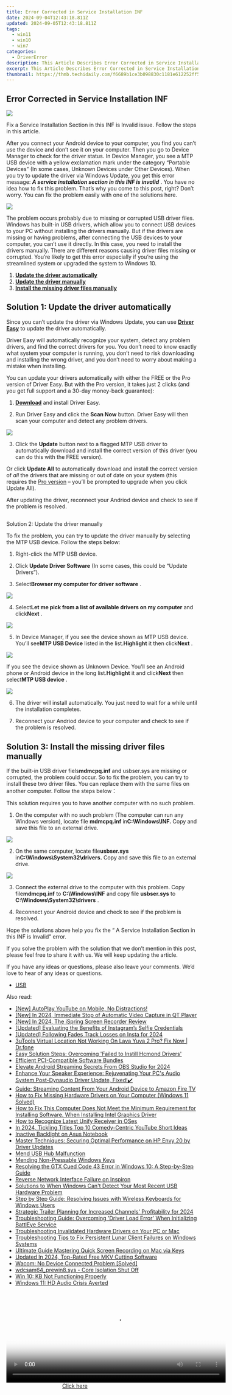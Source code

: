 ```yaml
---
title: Error Corrected in Service Installation INF
date: 2024-09-04T12:43:18.811Z
updated: 2024-09-05T12:43:18.811Z
tags:
  - win11
  - win10
  - win7
categories:
  - DriverError
description: This Article Describes Error Corrected in Service Installation INF
excerpt: This Article Describes Error Corrected in Service Installation INF
thumbnail: https://thmb.techidaily.com/f6689b1ce3b098830c1181e612252ff5b928460b4d7d4122dbd300e015bd5d6c.jpg
---
```


## Error Corrected in Service Installation INF

![](https://images.drivereasy.com/wp-content/uploads/2018/01/a-service-installation-section-in-this-inf-is-invalid.jpg)

 Fix a Service Installation Section in this INF is Invalid issue. Follow the steps in this article.

 After you connect your Android device to your computer, you find you can’t use the device and don’t see it on your computer. Then you go to Device Manager to check for the driver status. In Device Manager, you see a MTP USB device with a yellow exclamation mark under the category “Portable Devices” (In some cases, Unknown Devices under Other Devices). When you try to update the driver via Windows Update, you get this error message: _**A service installation section in this INF is invalid**_  . You have no idea how to fix this problem. That’s why you come to this post, right? Don’t worry. You can fix the problem easily with one of the solutions here.

![](https://images.drivereasy.com/wp-content/uploads/2018/01/img_5a6866fadc093.jpg)

 The problem occurs probably due to missing or corrupted USB driver files. Windows has built-in USB drivers, which allow you to connect USB devices to your PC without installing the drivers manually. But if the drivers are missing or having problems, after connecting the USB devices to your computer, you can’t use it directly. In this case, you need to install the drivers manually. There are different reasons causing driver files missing or corrupted. You’re likely to get this error especially if you’re using the streamlined system or upgraded the system to Windows 10.

1. [**Update the driver automatically**](https://bluetties.sjv.io/lxv4pm)
2. [**Update the driver manually**](https://technitya.sjv.io/dkpn02)
3. [**Install the missing driver files manually**](https://dhgate.sjv.io/5g6yb2)

## Solution 1: Update the driver automatically

 Since you can’t update the driver via Windows Update, you can use **[Driver Easy](https://tools.techidaily.com/drivereasy/download/)**  to update the driver automatically.

 Driver Easy will automatically recognize your system, detect any problem drivers, and find the correct drivers for you. You don’t need to know exactly what system your computer is running, you don’t need to risk downloading and installing the wrong driver, and you don’t need to worry about making a mistake when installing.

 You can update your drivers automatically with either the FREE or the Pro version of Driver Easy. But with the Pro version, it takes just 2 clicks (and you get full support and a 30-day money-back guarantee):

 1) **[Download](https://tools.techidaily.com/drivereasy/download/)**  and install Driver Easy.

 2) Run Driver Easy and click the **Scan Now** button. Driver Easy will then scan your computer and detect any problem drivers.

![](https://images.drivereasy.com/wp-content/uploads/2023/03/Driver-Easy-download-needed-1200x900.jpg)

 3) Click the **Update** button next to a flagged MTP USB driver to automatically download and install the correct version of this driver (you can do this with the FREE version).

 Or click **Update All**  to automatically download and install the correct version of _all_   the drivers that are missing or out of date on your system (this requires the [Pro version](https://tools.techidaily.com/drivereasy/download/) – you’ll be prompted to upgrade when you click Update All).

 After updating the driver, reconnect your Andriod device and check to see if the problem is resolved.

##

 Solution 2: Update the driver manually

 To fix the problem, you can try to update the driver manually by selecting the MTP USB device. Follow the steps below:

1) Right-click the MTP USB device.

2) Click **Update Driver Software** (In some cases, this could be “Update Drivers”).

3) Select**Browser my computer for driver software** .

![](https://images.drivereasy.com/wp-content/uploads/2018/01/img_5a687740cb79e.jpg)

 4) Select**Let me pick from a list of available drivers on my computer** and click**Next** .

![](https://images.drivereasy.com/wp-content/uploads/2018/01/img_5a68744ea8804.png)

 5) In Device Manager, if you see the device shown as MTP USB device. You’ll see**MTP USB Device** listed in the list.**Highlight** it then click**Next** .

![](https://images.drivereasy.com/wp-content/uploads/2018/01/img_5a687724c3ed9.jpg)

 If you see the device shown as Unknown Device. You’ll see an Android phone or Android device in the long list.**Highlight** it and click**Next** then select**MTP USB device** .

![](https://images.drivereasy.com/wp-content/uploads/2018/01/img_5a68796507b2b.png)

 6) The driver will install automatically. You just need to wait for a while until the installation completes.

 7) Reconnect your Andriod device to your computer and check to see if the problem is resolved.

## Solution 3: Install the missing driver files manually

 If the built-in USB driver fiels**mdmcpq.inf** and usbser.sys are missing or corrupted, the problem could occur. So to fix the problem, you can try to install these two driver files. You can replace them with the same files on another computer. Follow the steps below：

 This solution requires you to have another computer with no such problem.

 1) On the computer with no such problem (The computer can run any Windows version), locate file **mdmcpq.inf** in**C:\\Windows\\INF.** Copy and save this file to an external drive.

![](https://images.drivereasy.com/wp-content/uploads/2018/01/img_5a687fa525406.jpg)

 2) On the same computer, locate file**usbser.sys** in**C:\\Windows\\System32\\drivers.** Copy and save this file to an external drive.

![](https://images.drivereasy.com/wp-content/uploads/2018/01/img_5a68804b214be.jpg)

 3) Connect the external drive to the computer with this problem. Copy file**mdmcpq.inf** to **C:\\Windows\\INF** and copy file **usbser.sys** to **C:\\Windows\\System32\\drivers** .

 4) Reconnect your Android device and check to see if the problem is resolved.

 Hope the solutions above help you fix the “ A Service Installation Section in this INF is Invalid” error.

 If you solve the problem with the solution that we don’t mention in this post, please feel free to share it with us. We will keep updating the article.

 If you have any ideas or questions, please also leave your comments. We’d love to hear of any ideas or questions.

* [USB](https://store.drivereasy.com/order/cart.php?PRODS=4731822&QTY=1&AFFILIATE=108875)

<ins class="adsbygoogle"
     style="display:block"
     data-ad-format="autorelaxed"
     data-ad-client="ca-pub-7571918770474297"
     data-ad-slot="1223367746"></ins>



<ins class="adsbygoogle"
     style="display:block"
     data-ad-client="ca-pub-7571918770474297"
     data-ad-slot="8358498916"
     data-ad-format="auto"
     data-full-width-responsive="true"></ins>



<span class="atpl-alsoreadstyle">Also read:</span>
<div><ul>
<li><a href="https://youtube-zero.techidaily.com/utoplay-youtube-on-mobile-no-distractions/"><u>[New] AutoPlay YouTube on Mobile, No Distractions!</u></a></li>
<li><a href="https://screen-capture.techidaily.com/new-in-2024-immediate-stop-of-automatic-video-capture-in-qt-player/"><u>[New] In 2024, Immediate Stop of Automatic Video Capture in QT Player</u></a></li>
<li><a href="https://video-capture.techidaily.com/new-in-2024-the-ispring-screen-recorder-review/"><u>[New] In 2024, The iSpring Screen Recorder Review</u></a></li>
<li><a href="https://instagram-video-recordings.techidaily.com/updated-evaluating-the-benefits-of-instagrams-selfie-credentials/"><u>[Updated] Evaluating the Benefits of Instagram’s Selfie Credentials</u></a></li>
<li><a href="https://instagram-videos.techidaily.com/updated-following-fades-track-losses-on-insta-for-2024/"><u>[Updated] Following Fades  Track Losses on Insta for 2024</u></a></li>
<li><a href="https://location-fake.techidaily.com/3utools-virtual-location-not-working-on-lava-yuva-2-pro-fix-now-drfone-by-drfone-virtual-android/"><u>3uTools Virtual Location Not Working On Lava Yuva 2 Pro? Fix Now | Dr.fone</u></a></li>
<li><a href="https://driver-error.techidaily.com/easy-solution-steps-overcoming-failed-to-instill-hcmond-drivers/"><u>Easy Solution Steps: Overcoming 'Failed to Instill Hcmond Drivers'</u></a></li>
<li><a href="https://driver-error.techidaily.com/efficient-pci-compatible-software-bundles/"><u>Efficient PCI-Compatible Software Bundles</u></a></li>
<li><a href="https://screen-activity-recording.techidaily.com/elevate-android-streaming-secrets-from-obs-studio-for-2024/"><u>Elevate Android Streaming  Secrets From OBS Studio for 2024</u></a></li>
<li><a href="https://driver-error.techidaily.com/enhance-your-speaker-experience-rejuvenating-your-pcs-audio-system-post-dynaudio-driver-update-fixed/"><u>Enhance Your Speaker Experience: Rejuvenating Your PC's Audio System Post-Dynaudio Driver Update, Fixed!✔️</u></a></li>
<li><a href="https://tech-renaissance.techidaily.com/guide-streaming-content-from-your-android-device-to-amazon-fire-tv/"><u>Guide: Streaming Content From Your Android Device to Amazon Fire TV</u></a></li>
<li><a href="https://driver-error.techidaily.com/how-to-fix-missing-hardware-drivers-on-your-computer-windows-11-solved/"><u>How to Fix Missing Hardware Drivers on Your Computer (Windows 11 Solved)</u></a></li>
<li><a href="https://driver-error.techidaily.com/how-to-fix-this-computer-does-not-meet-the-minimum-requirement-for-installing-software-when-installing-intel-graphics-driver/"><u>How to Fix This Computer Does Not Meet the Minimum Requirement for Installing Software. When Installing Intel Graphics Driver</u></a></li>
<li><a href="https://driver-error.techidaily.com/how-to-recognize-latest-unify-receiver-in-oses/"><u>How to Recognize Latest Unify Receiver in OSes</u></a></li>
<li><a href="https://youtube-lab.techidaily.com/24-tickling-titles-top-10-comedy-centric-youtube-short-ideas/"><u>In 2024, Tickling Titles  Top 10 Comedy-Centric YouTube Short Ideas</u></a></li>
<li><a href="https://driver-error.techidaily.com/inactive-backlight-on-asus-notebook/"><u>Inactive Backlight on Asus Notebook</u></a></li>
<li><a href="https://driver-error.techidaily.com/master-techniques-securing-optimal-performance-on-hp-envy-20-by-driver-updates/"><u>Master Techniques: Securing Optimal Performance on HP Envy 20 by Driver Updates</u></a></li>
<li><a href="https://driver-error.techidaily.com/mend-usb-hub-malfunction/"><u>Mend USB Hub Malfunction</u></a></li>
<li><a href="https://driver-error.techidaily.com/mending-non-pressable-windows-keys/"><u>Mending Non-Pressable Windows Keys</u></a></li>
<li><a href="https://driver-error.techidaily.com/resolving-the-gtx-cued-code-43-error-in-windows-10-a-step-by-step-guide/"><u>Resolving the GTX Cued Code 43 Error in Windows 10: A Step-by-Step Guide</u></a></li>
<li><a href="https://driver-error.techidaily.com/reverse-network-interface-failure-on-inspiron/"><u>Reverse Network Interface Failure on Inspiron</u></a></li>
<li><a href="https://driver-error.techidaily.com/solutions-to-when-windows-cant-detect-your-most-recent-usb-hardware-problem/"><u>Solutions to When Windows Can't Detect Your Most Recent USB Hardware Problem</u></a></li>
<li><a href="https://driver-error.techidaily.com/step-by-step-guide-resolving-issues-with-wireless-keyboards-for-windows-users/"><u>Step by Step Guide: Resolving Issues with Wireless Keyboards for Windows Users</u></a></li>
<li><a href="https://facebook-video-footage.techidaily.com/strategic-trailer-planning-for-increased-channels-profitability-for-2024/"><u>Strategic Trailer Planning for Increased Channels' Profitability for 2024</u></a></li>
<li><a href="https://driver-error.techidaily.com/troubleshooting-guide-overcoming-driver-load-error-when-initializing-battleye-service/"><u>Troubleshooting Guide: Overcoming 'Driver Load Error' When Initializing BattlEye Service</u></a></li>
<li><a href="https://driver-error.techidaily.com/troubleshooting-invalidated-hardware-drivers-on-your-pc-or-mac/"><u>Troubleshooting Invalidated Hardware Drivers on Your PC or Mac</u></a></li>
<li><a href="https://win-solutions.techidaily.com/troubleshooting-tips-to-fix-persistent-lunar-client-failures-on-windows-systems/"><u>Troubleshooting Tips to Fix Persistent Lunar Client Failures on Windows Systems</u></a></li>
<li><a href="https://on-screen-recording.techidaily.com/ultimate-guide-mastering-quick-screen-recording-on-mac-via-keys/"><u>Ultimate Guide  Mastering Quick Screen Recording on Mac via Keys</u></a></li>
<li><a href="https://ai-video-apps.techidaily.com/updated-in-2024-top-rated-free-mkv-cutting-software/"><u>Updated In 2024, Top-Rated Free MKV Cutting Software</u></a></li>
<li><a href="https://driver-error.techidaily.com/wacom-no-device-connected-problem-solved/"><u>Wacom: No Device Connected Problem [Solved]</u></a></li>
<li><a href="https://driver-error.techidaily.com/wdcsam64prewin8sys-core-isolation-shut-off/"><u>wdcsam64_prewin8.sys - Core Isolation Shut Off</u></a></li>
<li><a href="https://driver-error.techidaily.com/win-10-kb-not-functioning-properly/"><u>Win 10: KB Not Functioning Properly</u></a></li>
<li><a href="https://driver-error.techidaily.com/windows-11-hd-audio-crisis-averted/"><u>Windows 11: HD Audio Crisis Averted</u></a></li>
</ul></div>

<!-- affiliate ads begin -->
<span id="1982596">
					<video width="576" height="240" style="cursor:pointer"
           poster="//a.impactradius-go.com/display-clicktoplayimage/1982596.png"
           onclick="if(!this.playClicked){this.play();this.setAttribute('controls',true);this.playClicked=true;}">
	   <source src="//a.impactradius-go.com/display-ad/22993-1982596">
	   <img src="//a.impactradius-go.com/display-clicktoplayimage/1982596.png" style="border: none; height: 100%; width: 100%; object-fit: contain">
	</video>
	<div style="width:360px;text-align:center"><a href="javascript:window.open(decodeURIComponent('https%3A%2F%2Fhomestyler.sjv.io%2Fc%2F5597632%2F1982596%2F22993'), '_blank');void(0);">Click here</a></div>
</span>
<img height="0" width="0" src="https://imp.pxf.io/i/5597632/1982596/22993" style="position:absolute;visibility:hidden;" border="0" />
<!-- affiliate ads end -->